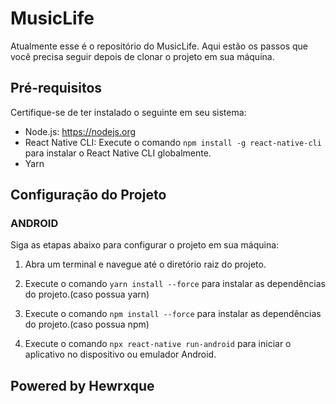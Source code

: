# MusicLife

Atualmente esse é o repositório do MusicLife. Aqui estão os passos que você precisa seguir depois de clonar o projeto em sua máquina.

## Pré-requisitos

Certifique-se de ter instalado o seguinte em seu sistema:

- Node.js: https://nodejs.org
- React Native CLI: Execute o comando `npm install -g react-native-cli` para instalar o React Native CLI globalmente.
- Yarn 

## Configuração do Projeto

### ANDROID

Siga as etapas abaixo para configurar o projeto em sua máquina:

1. Abra um terminal e navegue até o diretório raiz do projeto.

2. Execute o comando `yarn install --force` para instalar as dependências do projeto.(caso possua yarn)

3. Execute o comando `npm install --force` para instalar as dependências do projeto.(caso possua npm)

4. Execute o comando `npx react-native run-android` para iniciar o aplicativo no dispositivo ou emulador Android.

## Powered by Hewrxque